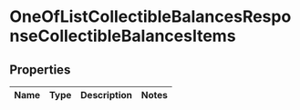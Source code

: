 # OneOfListCollectibleBalancesResponseCollectibleBalancesItems

## Properties
Name | Type | Description | Notes
------------ | ------------- | ------------- | -------------
